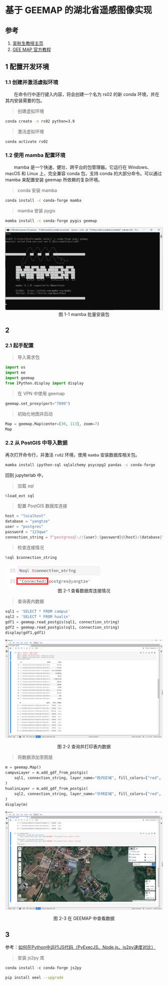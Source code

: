# 基于 GEEMAP 的湖北省遥感图像实现



## 参考

1. [吴秋生教授主页](https://wetlands.io/)
2. [GEE MAP 官方教程](https://book.geemap.org/index.html)



## 1 配置开发环境

### 1.1 创建并激活虚拟环境

&emsp;&emsp;在命令行中逐行键入内容，将会创建一个名为 rs02 的新 conda 环境，并在其内安装需要的包。

> 创建虚拟环境

```sh
conda create -n rs02 python=3.9
```

> 激活虚拟环境

```sh
conda activate rs02
```

### 1.2 使用 mamba 配置环境

&emsp;&emsp;mamba 是一个快速、健壮、跨平台的包管理器。它运行在 Windows、macOS 和 Linux 上，完全兼容 conda 包，支持 conda 的大部分命令。可以通过 mamba 来配置安装 geemap 所依赖的复杂环境。

> conda 安装 mamba

```sh
conda install -c conda-forge mamba
```

> mamba 安装 pygis

```sh
mamba install -c conda-forge pygis geemap 
```

<img src="img/image-20221212112405323.png" alt="image-20221212112405323" style="zoom:80%;" />

<center>图 1-1 mamba 批量安装包</center>



## 2 

### 2.1 起手配置

> 导入需求包

```python
import os
import ee
import geemap
from IPython.display import display
```

> 在 VPN 中使用 geemap

```python
geemap.set_proxy(port="7890")
```

> 初始化地图并启动

```python
Map = geemap.Map(center=[30, 113], zoom=7)
Map
```

### 2.2 从 PostGIS 中导入数据

再次打开命令行，并激活 `rs02` 环境，使用 `mamba` 安装数据库相关包。

```sh
mamba install ipython-sql sqlalchemy psycopg2 pandas -c conda-forge
```

回到 jupyterlab 中，

> 加载 sql

```python
%load_ext sql
```

> 配置 PostGIS 数据库连接

```python
host = "localhost"
database = "yangtze"
user = "postgres"
password = "123qwe"
connection_string = f"postgresql://{user}:{password}@{host}/{database}"
```

> 检查连接情况

```python
%sql $connection_string
```

<img src="img/image-20221212165314458.png" alt="image-20221212165314458" style="zoom:67%;" />

<center>图 2-1 查看数据库连接情况</center>

> 查询表内数据

```python
sql1 = 'SELECT * FROM campus'
sql2 = 'SELECT * FROM hualin'
gdf1 = geemap.read_postgis(sql1, connection_string)
gdf2 = geemap.read_postgis(sql1, connection_string)
display(gdf1,gdf1)
```

![image-20221212170418180](img/image-20221212170418180.png)

<center>图 2-2 查询并打印表内数据</center>

> 将数据添加至图层

```python
m = geemap.Map()
campusLayer = m.add_gdf_from_postgis(
    sql1, connection_string, layer_name="校内区域", fill_colors=["red", "green", "blue"]
)
hualinLayer = m.add_gdf_from_postgis(
    sql2, connection_string, layer_name="华林区域", fill_colors=["red", "green", "yellow"]
)
display(m)
```

![image-20221212170730405](img/image-20221212170730405.png)

<center>图 2-3 在 GEEMAP 中查看数据</center>



## 3 

参考：[如何在Python中运行JS代码（PyExecJS、Node.js、js2py速度对比）](https://blog.csdn.net/csg999/article/details/124326676)

> 安装 js2py 库

```python
conda install -c conda-forge js2py
```



> 

```sh
pip install oeel --upgrade
```

